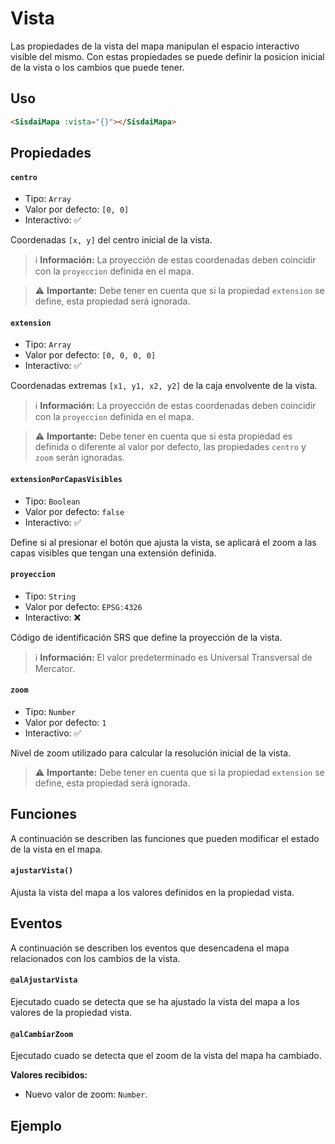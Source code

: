 # Vista

Las propiedades de la vista del mapa manipulan el espacio interactivo visible del mismo. Con estas propiedades se puede definir la posicion inicial de la vista o los cambios que puede tener.

## Uso

```html
<SisdaiMapa :vista="{}"></SisdaiMapa>
```

## Propiedades

#### `centro`

- Tipo: `Array`
- Valor por defecto: `[0, 0]`
- Interactivo: ✅

Coordenadas `[x, y]` del centro inicial de la vista.

> ℹ️ **Información:** La proyección de estas coordenadas deben coincidir con la `proyeccion` definida en el mapa.

> ⚠️ **Importante:** Debe tener en cuenta que si la propiedad `extension` se define, esta propiedad será ignorada.

#### `extension`

- Tipo: `Array`
- Valor por defecto: `[0, 0, 0, 0]`
- Interactivo: ✅

Coordenadas extremas `[x1, y1, x2, y2]` de la caja envolvente de la vista.

> ℹ️ **Información:** La proyección de estas coordenadas deben coincidir con la `proyeccion` definida en el mapa.

> ⚠️ **Importante:** Debe tener en cuenta que si esta propiedad es definida o diferente al valor por defecto, las propiedades `centro` y `zoom` serán ignoradas.

#### `extensionPorCapasVisibles`

- Tipo: `Boolean`
- Valor por defecto: `false`
- Interactivo: ✅

Define si al presionar el botón que ajusta la vista, se aplicará el zoom a las capas visibles que tengan una extensión definida.

#### `proyeccion`

- Tipo: `String`
- Valor por defecto: `EPSG:4326`
- Interactivo: ❌

Código de identificación SRS que define la proyección de la vista.

> ℹ️ **Información:** El valor predeterminado es Universal Transversal de Mercator.

#### `zoom`

- Tipo: `Number`
- Valor por defecto: `1`
- Interactivo: ✅

Nivel de zoom utilizado para calcular la resolución inicial de la vista.

> ⚠️ **Importante:** Debe tener en cuenta que si la propiedad `extension` se define, esta propiedad será ignorada.

## Funciones

A continuación se describen las funciones que pueden modificar el estado de la vista en el mapa.

#### `ajustarVista()`

Ajusta la vista del mapa a los valores definidos en la propiedad vista.

## Eventos

A continuación se describen los eventos que desencadena el mapa relacionados con los cambios de la vista.

#### `@alAjustarVista`

Ejecutado cuado se detecta que se ha ajustado la vista del mapa a los valores de la propiedad vista.

#### `@alCambiarZoom`

Ejecutado cuado se detecta que el zoom de la vista del mapa ha cambiado.

**Valores recibidos:**

- Nuevo valor de zoom: `Number`.

## Ejemplo

<mapa-Vista />
